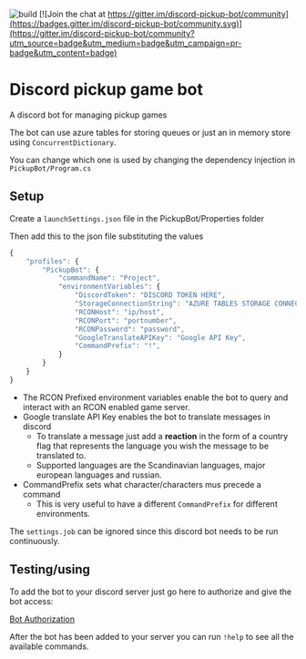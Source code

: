 ![build](https://github.com/Floydan/discord-pickup-bot/workflows/build/badge.svg?branch=master) 
[![Join the chat at https://gitter.im/discord-pickup-bot/community](https://badges.gitter.im/discord-pickup-bot/community.svg)](https://gitter.im/discord-pickup-bot/community?utm_source=badge&utm_medium=badge&utm_campaign=pr-badge&utm_content=badge)

# Discord pickup game bot

A discord bot for managing pickup games

The bot can use azure tables for storing queues or just an in memory store using `ConcurrentDictionary`.

You can change which one is used by changing the dependency injection in `PickupBot/Program.cs`

## Setup
Create a `launchSettings.json` file in the PickupBot/Properties folder

Then add this to the json file substituting the values
```javascript
{
    "profiles": {
        "PickupBot": {
            "commandName": "Project",
            "environmentVariables": {
                "DiscordToken": "DISCORD TOKEN HERE",
                "StorageConnectionString": "AZURE TABLES STORAGE CONNECTION STRING HERE",
                "RCONHost": "ip/host",
                "RCONPort": "portnumber",
                "RCONPassword": "password",
                "GoogleTranslateAPIKey": "Google API Key",
                "CommandPrefix": "!",
            }
        }
    }
}
```

- The RCON Prefixed environment variables enable the bot to query and interact with an RCON enabled game server.
- Google translate API Key enables the bot to translate messages in discord
  + To translate a message just add a **reaction** in the form of a country flag that represents the language you wish the message to be translated to.
  + Supported languages are the Scandinavian languages, major european languages and russian.
- CommandPrefix sets what character/characters mus precede a command
  + This is very useful to have a different `CommandPrefix` for different environments.

The `settings.job` can be ignored since this discord bot needs to be run continuously.

## Testing/using
To add the bot to your discord server just go here to authorize and give the bot access:

[Bot Authorization](https://discordapp.com/api/oauth2/authorize?client_id=696658931434389505&permissions=285215793&scope=bot)

After the bot has been added to your server you can run `!help` to see all the available commands.
